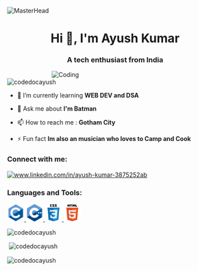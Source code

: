 ![MasterHead](https://cdn.pfps.gg/banners/9147-dark-n-purple-sky-banner.gif)
<h1 align="center">Hi 👋, I'm Ayush Kumar</h1>
<h3 align="center">A tech enthusiast from India</h3>
<img align="right" alt="Coding" width="400" src="https://cdn.vox-cdn.com/uploads/chorus_image/image/72170232/lofiboygif.6.gif">

<p align="left"> <img src="https://komarev.com/ghpvc/?username=codedocayush&label=Profile%20views&color=0e75b6&style=flat" alt="codedocayush" /> </p>

- 🌱 I’m currently learning **WEB DEV and DSA**

- 💬 Ask me about **I'm Batman**

- 📫 How to reach me : **Gotham City**

- ⚡ Fun fact **Im also an musician who loves to Camp and Cook**

<h3 align="left">Connect with me:</h3>
<p align="left">
<a href="https://linkedin.com/in/www.linkedin.com/in/ayush-kumar-3875252ab" target="blank"><img align="center" src="https://raw.githubusercontent.com/rahuldkjain/github-profile-readme-generator/master/src/images/icons/Social/linked-in-alt.svg" alt="www.linkedin.com/in/ayush-kumar-3875252ab" height="30" width="40" /></a>
</p>

<h3 align="left">Languages and Tools:</h3>
<p align="centre"> <a href="https://www.cprogramming.com/" target="_blank" rel="noreferrer"> <img src="https://raw.githubusercontent.com/devicons/devicon/master/icons/c/c-original.svg" alt="c" width="40" height="40"/> </a> <a href="https://www.w3schools.com/cpp/" target="_blank" rel="noreferrer"> <img src="https://raw.githubusercontent.com/devicons/devicon/master/icons/cplusplus/cplusplus-original.svg" alt="cplusplus" width="40" height="40"/> </a> <a href="https://www.w3schools.com/css/" target="_blank" rel="noreferrer"> <img src="https://raw.githubusercontent.com/devicons/devicon/master/icons/css3/css3-original-wordmark.svg" alt="css3" width="40" height="40"/> </a> <a href="https://www.w3.org/html/" target="_blank" rel="noreferrer"> <img src="https://raw.githubusercontent.com/devicons/devicon/master/icons/html5/html5-original-wordmark.svg" alt="html5" width="40" height="40"/> </a> </p>

<p><img align="centre" src="https://github-readme-stats.vercel.app/api/top-langs?username=codedocayush&show_icons=true&locale=en&layout=compact" alt="codedocayush" /></p>

<p>&nbsp;<img align="center" src="https://github-readme-stats.vercel.app/api?username=codedocayush&show_icons=true&locale=en" alt="codedocayush" /></p>

<p><img align="center" src="https://github-readme-streak-stats.herokuapp.com/?user=codedocayush&" alt="codedocayush" /></p>
